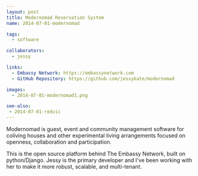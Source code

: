 ```yaml
---
layout: post
title: Modernomad Reservation System
name: 2014-07-01-modernomad

tags: 
  - software

collaborators:
  - jessy

links:
  - Embassy Network: https://embassynetwork.com
  - GitHub Repository: https://github.com/jessykate/modernomad

images:
  - 2014-07-01-modernomad1.png

see-also:
 - 2014-07-01-redvic
---
```

Modernomad is guest, event and community management software for coliving houses and other experimental living arrangements focused on openness, collaboration and participation.  

This is the open source platform behind The Embassy Network, built on python/Django.  Jessy is the primary developer and I've been working with her to make it more robust, scalable, and multi-tenant.  